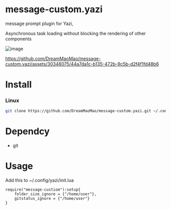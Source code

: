# message-custom.yazi
message prompt plugin for Yazi,

Asynchronous task loading without blocking the rendering of other components

![image](https://github.com/DreamMaoMao/message-custom.yazi/assets/30348075/7eeed54b-e7b0-4eb8-bf02-5e9de84d1a7b)



https://github.com/DreamMaoMao/message-custom.yazi/assets/30348075/44a7da1c-b135-472b-9c5b-d2f4f1fd48b6


# Install 

### Linux

```bash
git clone https://github.com/DreamMaoMao/message-custom.yazi.git ~/.config/yazi/plugins/message-custom.yazi
```

# Dependcy
- git

# Usage 

Add this to ~/.config/yazi/init.lua

```
require("message-custiom"):setup{
    folder_size_ignore = {"/home/user"},
    gitstatus_ignore = {"/home/user"}
}
```
